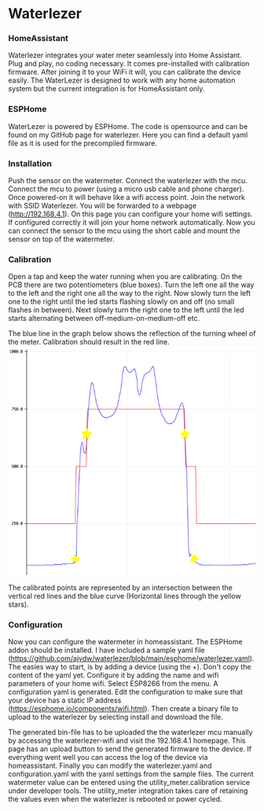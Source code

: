 # Waterlezer

### HomeAssistant
Waterlezer integrates your water meter seamlessly into Home Assistant. Plug and play, no coding necessary. It comes pre-installed with calibration firmware. After joining it to your WiFi it will, you can calibrate the device easily.
The WaterLezer is designed to work with any home automation system but the current integration is for HomeAssistant only.

### ESPHome
WaterLezer is powered by ESPHome. The code is opensource and can be found on my GitHub page for waterlezer. Here you can find a default yaml file as it is used for the precompiled firmware.

### Installation
Push the sensor on the watermeter. Connect the waterlezer with the mcu. Connect the mcu to power (using a micro usb cable and phone charger).
Once powered-on it will behave like a wifi access point. Join the network with SSID Waterlezer. You will be forwarded to a webpage (http://192.168.4.1).
On this page you can configure your home wifi settings. If configured correctly it will join your home network automatically. 
Now you can connect the sensor to the mcu using the short cable and mount the sensor on top of the watermeter.

### Calibration
Open a tap and keep the water running when you are calibrating. 
On the PCB there are two potentiometers (blue boxes). Turn the left one all the way to the left and the right one all the way to the right.
Now slowly turn the left one to the right until the led starts flashing slowly on and off (no small flashes in between).
Next slowly turn the right one to the left until the led starts alternating between off-medium-on-medium-off etc.

The blue line in the graph below shows the reflection of the turning wheel of the meter. Calibration should result in the red line. 
![reflection-graph](https://github.com/ajvdw/waterlezer/raw/main/media/reflection.png)

The calibrated points are represented by an intersection between the vertical red lines and the blue curve (Horizontal lines through the yellow stars).

### Configuration
Now you can configure the watermeter in homeassistant. The ESPHome addon should be installed. 
I have included a sample yaml file (https://github.com/ajvdw/waterlezer/blob/main/esphome/waterlezer.yaml).
The easies way to start, is by adding a device (using the +). Don't copy the content of the yaml yet. Configure it by adding the name and wifi parameters of your home wifi. Select ESP8266 from the menu. A configuration yaml is generated. Edit the configuration to make sure that your device has a static IP address (https://esphome.io/components/wifi.html). Then create a binary file to upload to the waterlezer by selecting install and download the file.

The generated bin-file has to be uploaded the the waterlezer mcu manually by accessing the waterlezer-wifi and visit the 192.168.4.1 homepage. This page has an upload button to send the generated firmware to the device. If everything went well you can access the log of the device via homeassistant.
Finally you can modify the waterlezer.yaml and configuration.yaml with the yaml settings from the sample files. The current watermeter value can be entered using the utility_meter.calibration service under developer tools. The utility_meter integration takes care of retaining the values even when the waterlezer is rebooted or power cycled.
